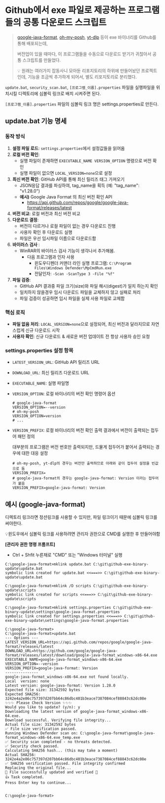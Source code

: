 # Github에서 exe 파일로 제공하는 프로그램들의 공통 다운로드 스크립트

> [google-java-format](https://github.com/google/google-java-format), [oh-my-posh](https://github.com/JanDeDobbeleer/oh-my-posh), [yt-dlp](https://github.com/yt-dlp/yt-dlp) 등이 exe 바이너리를 Github를 통해 배포되는데,
>
> 버전업이 있을 때마다, 이 프로그램들을 수동으로 다운로드 받기가 귀찮아서 공통 스크립트를 만들었다.
>
> 💡 원래는 여러가지 잡동사니 모아둔 리포지토리의 하위에 만들어놨던 프로젝트인데, 기능을 조금씩 추가하게 되어서, 별도 리포지토리로 분리했다.

`update.bat`, `security_scan.bat`, `[프로그램_이름].properties` 파일을 실행파일을 위치시킬 디렉토리에 심볼릭 링크로 배치 시켜주면 된다.

`[프로그램_이름].properties` 파일의 심볼릭 링크 명은 settings.properties로 만든다.

## update.bat 기능 명세

### 동작 방식
1. **설정 파일 로드**: `settings.properties`에서 설정값들을 읽어옴
2. **로컬 버전 확인**: 
   - 실행 파일이 존재하면 `EXECUTABLE_NAME VERSION_OPTION` 명령으로 버전 확인
   - 실행 파일이 없으면 `LOCAL_VERSION=none`으로 설정
3. **최신 버전 확인**: GitHub API를 통해 최신 릴리즈 태그 가져오기
   * JSON응답 결과를 파싱하여, tag_name을 획득 (예:  "tag_name": "v1.28.0")
   * **예시)** Google Java Format 의 최신 버전 확인 API
     * https://api.github.com/repos/google/google-java-format/releases/latest
4. **버전 비교**: 로컬 버전과 최신 버전 비교
5. **다운로드 결정**: 
   - 버전이 다르거나 로컬 파일이 없는 경우 다운로드 진행
   - 사용자 확인 후 다운로드 실행
   - 파일은 우선 임시파일 이름으로 다운로드함
6. **바이러스 검사** :
   * WinRAR의 바이러스 검사 기능이 생각나서 추가해봄.
     * 다음 프로그램과 인자 사용
       * 윈도우디펜더 커맨더 라인 실행 프로그램: `C:\Program Files\Windows Defender\MpCmdRun.exe`
       * 전달인자: `-Scan -ScanType 3 -File "%f"`
7. **파일 검증**:
   * GitHub API 결과중 파일 크기(size)와 파일 해시(digest)가 일치 하는지 확인
   * 일치하지 않을경우 임시 다운로드 파일을 교체하지 않고 실패로 처리
   * 파일 검증이 성공하면 임시 파일을 실제 사용 파일로 교체함

### 핵심 로직
- **파일 없음 처리**: `LOCAL_VERSION=none`으로 설정되어, 최신 버전과 달라지므로 자연스럽게 신규 다운로드 시작
- **사용자 확인**: 신규 다운로드 & 새로운 버전 업데이트 전 항상 사용자 승인 요청



### settings.properties 설정 항목

- `LATEST_VERSION_URL`: GitHub API 릴리즈 URL
- `DOWNLOAD_URL`: 최신 릴리즈 다운로드 URL
- `EXECUTABLE_NAME`: 실행 파일명
- `VERSION_OPTION`: 로컬 바이너리의 버전 확인 명령어 옵션

  ```properties
  # google-java-format
  VERSION_OPTION=--version
  # oh-my-posh
  VERSION_OPTION=version
  # ...
  ```

- `VERSION_PREFIX`: 로컬 바이너리의 버전 확인 출력 결과에서 버전이 출력되는 접두어 패턴 정의

  대부분의 프로그램은 버전 번호만 출력되지만, 드물게 접두어가 붙어서 출력되는 경우에 대한 대응 설정

  ```properties
  # oh-my-posh, yt-dlp의 경우는 버전만 출력하므로 아래와 같이 접두어 설정을 빈값으로 둠
  VERSION_PREFIX=
  # google-java-format의 경우는 google-java-format: Version 이라는 접두어가 붙음
  VERSION_PREFIX=google-java-format: Version 
  ```



## 예시 (google-java-format)

디렉토리 링크라면 정션링크를 사용할 수 있지만, 파일 링크이기 때문에 심볼릭 링크를 써야한다.

💡윈도우에서 심볼릭 링크를 사용하려면 관리자 권한으로 CMD를 실행한 후 만들어야함

**[관리자 권한 명령 프롬프트]**

* Ctrl + Shfit 누른채로 "CMD" 또는 "Windows 터미널" 실행

```
C:\google-java-format>mklink update.bat C:\git\github-exe-binary-update\update.bat
symbolic link created for update.bat <<===>> C:\git\github-exe-binary-update\update.bat

C:\google-java-format>mklink /D scripts C:\git\github-exe-binary-update\scripts
symbolic link created for scripts <<===>> C:\git\github-exe-binary-update\scripts

C:\google-java-format>mklink settings.properties C:\git\github-exe-binary-update\settings\google-java-format.properties
symbolic link created for settings.properties <<===>> C:\git\github-exe-binary-update\settings\google-java-format.properties

C:\google-java-format>
C:\google-java-format>update.bat
--- Options ---
LATEST_VERSION_URL=https://api.github.com/repos/google/google-java-format/releases/latest
DOWNLOAD_URL=https://github.com/google/google-java-format/releases/latest/download/google-java-format_windows-x86-64.exe
EXECUTABLE_NAME=google-java-format_windows-x86-64.exe
VERSION_OPTION=--version
VERSION_PREFIX=google-java-format: Version
---------------
google-java-format_windows-x86-64.exe not found locally.
Local  version: none
Latest version: google-java-format: Version 1.28.0
Expected file size: 31342592 bytes
Expected SHA256: 3242e4a2e86c757397d207bb64c86dbc401b3eace7387084cef88843c62dc08e
✨✨✨ Please Check Version ✨✨✨
Would you like to update? (y/n): y
Downloading the latest version of google-java-format_windows-x86-64.exe.
Download successful. Verifying file integrity...
Actual file size: 31342592 bytes
✅ File size verification passed.
Running Windows Defender scan on: C:\google-java-format\google-java-format_windows-x86-64.exe_temp.exe
✅ Security scan completed - no threats detected.
✅ Security check passed.
Calculating SHA256 hash... (this may take a moment)
Actual SHA256: 3242e4a2e86c757397d207bb64c86dbc401b3eace7387084cef88843c62dc08e
✅ SHA256 verification passed. File integrity confirmed
Replacing the original file...
🎉 File successfully updated and verified 🎉
👍 Task completed.
Press Enter key to continue...


C:\google-java-format>
```

